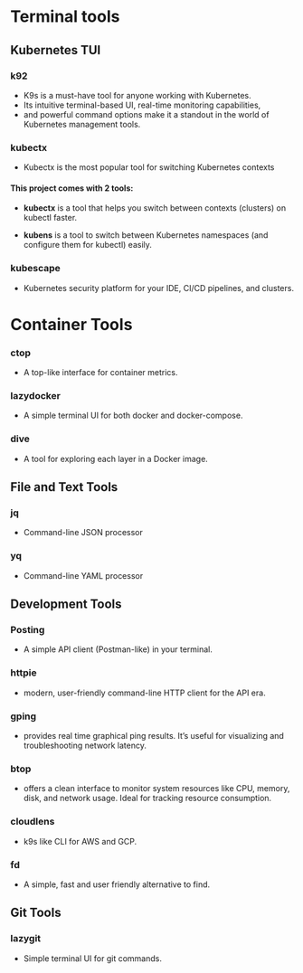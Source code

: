 # Terminal tools

## Kubernetes TUI

### k92

- K9s is a must-have tool for anyone working with Kubernetes.
- Its intuitive terminal-based UI, real-time monitoring capabilities,
- and powerful command options make it a standout in the world of Kubernetes management tools.

### kubectx

- Kubectx is the most popular tool for switching Kubernetes contexts

#### This project comes with 2 tools:

- **kubectx** is a tool that helps you switch between contexts (clusters) on kubectl faster.

- **kubens** is a tool to switch between Kubernetes namespaces (and configure them for kubectl) easily.

### kubescape

- Kubernetes security platform for your IDE, CI/CD pipelines, and clusters.

# Container Tools

### ctop

- A top-like interface for container metrics.

### lazydocker

- A simple terminal UI for both docker and docker-compose.

### dive

- A tool for exploring each layer in a Docker image.

## File and Text Tools

### jq

- Command-line JSON processor

### yq

- Command-line YAML processor

## Development Tools

### Posting

- A simple API client (Postman-like) in your terminal.

### httpie

- modern, user-friendly command-line HTTP client for the API era.

### gping

- provides real time graphical ping results. It’s useful for visualizing and troubleshooting network latency.

### btop

- offers a clean interface to monitor system resources like CPU, memory, disk, and network usage. Ideal for tracking resource consumption.

### cloudlens

- k9s like CLI for AWS and GCP.

### fd

- A simple, fast and user friendly alternative to find.

## Git Tools

### lazygit

- Simple terminal UI for git commands.
